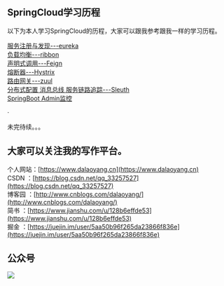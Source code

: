 ## SpringCloud学习历程


以下为本人学习SpringCloud的历程，大家可以跟我参考跟我一样的学习历程。   

[服务注册与发现---eureka ](https://www.dalaoyang.cn/article/7)  
[负载均衡---ribbon  ](https://www.dalaoyang.cn/article/34)  
[声明式调用---Feign](https://www.dalaoyang.cn/article/36)  
[熔断器---Hystrix](https://www.dalaoyang.cn/article/37)  
[路由网关---zuul ](https://www.dalaoyang.cn/article/38)  
[分布式配置  ](https://www.dalaoyang.cn/article/39) 
[消息总线   ](https://www.dalaoyang.cn/article/40) 
[服务链路追踪---Sleuth   ](https://www.dalaoyang.cn/article/42)      
[SpringBoot Admin监控  ](https://www.dalaoyang.cn/article/33) 

·

未完待续。。。   

## **大家可以关注我的写作平台。**

个人网站：[https://www.dalaoyang.cn](https://www.dalaoyang.cn)   
CSDN    ：[https://blog.csdn.net/qq_33257527](https://blog.csdn.net/qq_33257527)    
博客园  ：[http://www.cnblogs.com/dalaoyang/](http://www.cnblogs.com/dalaoyang/)   
简书    ：[https://www.jianshu.com/u/128b6effde53](https://www.jianshu.com/u/128b6effde53)   
掘金    ：[https://juejin.im/user/5aa50b96f265da23866f836e](https://juejin.im/user/5aa50b96f265da23866f836e)
 
## 公众号

<img src='https://user-gold-cdn.xitu.io/2018/5/6/163311b1d62f2b05?w=258&h=258&f=jpeg&s=26864' style='float:left;'/>    
   


